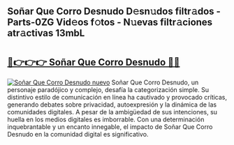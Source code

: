## Soñar Que Corro Desnudo D𝚎sn𝚞dos filtr𝚊dos - Parts-0ZG Vid𝚎os f𝚘tos - N𝚞evas filtr𝚊ciones atr𝚊ctivas 13mbL

# <h2><a href="http://mb34ji2.tromn.icu/?c=So%c3%b1ar+Que+Corro+Desnudo">🔗👉👉👉 Soñar Que Corro Desnudo 🔗🔗</a></h2>

[![Soñar Que Corro Desnudo nuevo](https://i.imgur.com/pEAQMta.gif)](http://mb34ji2.tromn.icu/?c=So%c3%b1ar+Que+Corro+Desnudo)
Soñar Que Corro Desnudo, un personaje paradójico y complejo, desafía la categorización simple. Su distintivo estilo de comunicación en línea ha cautivado y provocado críticas, generando debates sobre privacidad, autoexpresión y la dinámica de las comunidades digitales. A pesar de la ambigüedad de sus intenciones, su huella en los medios digitales es imborrable. Con una determinación inquebrantable y un encanto innegable, el impacto de Soñar Que Corro Desnudo en la comunidad digital es significativo.
